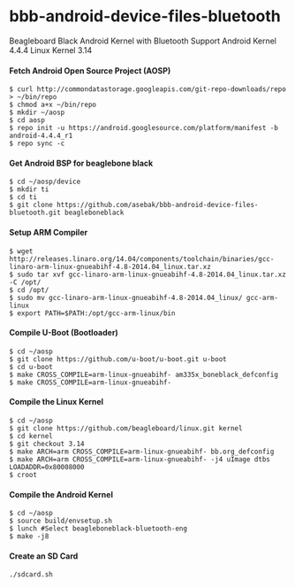 # bbb-android-device-files-bluetooth

Beagleboard Black Android Kernel with Bluetooth Support
Android Kernel 4.4.4 
Linux Kernel 3.14

#### Fetch Android Open Source Project (AOSP)
```
$ curl http://commondatastorage.googleapis.com/git-repo-downloads/repo > ~/bin/repo 
$ chmod a+x ~/bin/repo
$ mkdir ~/aosp
$ cd aosp
$ repo init -u https://android.googlesource.com/platform/manifest -b android-4.4.4_r1
$ repo sync -c
```

#### Get Android BSP for beaglebone black
```
$ cd ~/aosp/device
$ mkdir ti
$ cd ti
$ git clone https://github.com/asebak/bbb-android-device-files-bluetooth.git beagleboneblack
```

#### Setup ARM Compiler
```
$ wget http://releases.linaro.org/14.04/components/toolchain/binaries/gcc-linaro-arm-linux-gnueabihf-4.8-2014.04_linux.tar.xz
$ sudo tar xvf gcc-linaro-arm-linux-gnueabihf-4.8-2014.04_linux.tar.xz -C /opt/
$ cd /opt/
$ sudo mv gcc-linaro-arm-linux-gnueabihf-4.8-2014.04_linux/ gcc-arm-linux
$ export PATH=$PATH:/opt/gcc-arm-linux/bin
```

#### Compile U-Boot (Bootloader)

```
$ cd ~/aosp
$ git clone https://github.com/u-boot/u-boot.git u-boot
$ cd u-boot
$ make CROSS_COMPILE=arm-linux-gnueabihf- am335x_boneblack_defconfig
$ make CROSS_COMPILE=arm-linux-gnueabihf-
```

#### Compile the Linux Kernel

```
$ cd ~/aosp
$ git clone https://github.com/beagleboard/linux.git kernel
$ cd kernel
$ git checkout 3.14
$ make ARCH=arm CROSS_COMPILE=arm-linux-gnueabihf- bb.org_defconfig
$ make ARCH=arm CROSS_COMPILE=arm-linux-gnueabihf- -j4 uImage dtbs LOADADDR=0x80008000
$ croot
```


#### Compile the Android Kernel

```
$ cd ~/aosp
$ source build/envsetup.sh
$ lunch #Select beagleboneblack-bluetooth-eng
$ make -j8
```

#### Create an SD Card

```
./sdcard.sh
```

